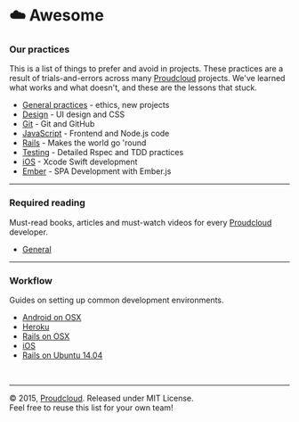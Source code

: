 # :cloud: Awesome

### Our practices
This is a list of things to prefer and avoid in projects. These practices are a result of trials-and-errors across many [Proudcloud] projects. We've learned what works and what doesn't, and these are the lessons that stuck.

- [General practices](practices/) - ethics, new projects
- [Design](practices/design.md) - UI design and CSS
- [Git](practices/git.md) - Git and GitHub
- [JavaScript](practices/javascript.md) - Frontend and Node.js code
- [Rails](practices/rails.md) - Makes the world go 'round
- [Testing](practices/testing.md) - Detailed Rspec and TDD practices
- [iOS](practices/ios.md) - Xcode Swift development
- [Ember](practices/ember.md) - SPA Development with Ember.js

----

### Required reading
Must-read books, articles and must-watch videos for every [Proudcloud] developer.

- [General](readings/README.md)

----

### Workflow
Guides on setting up common development environments.

- [Android on OSX](workflow/android-osx.md)
- [Heroku](workflow/heroku.md)
- [Rails on OSX](workflow/rails-osx.md)
- [iOS](workflow/ios.md)
- [Rails on Ubuntu 14.04](workflow/rails-ubuntu1404.md)


[Proudcloud]: http://proudcloud.net

<br>

----

:copyright: 2015, [Proudcloud]. Released under MIT License.<br>
Feel free to reuse this list for your own team!
